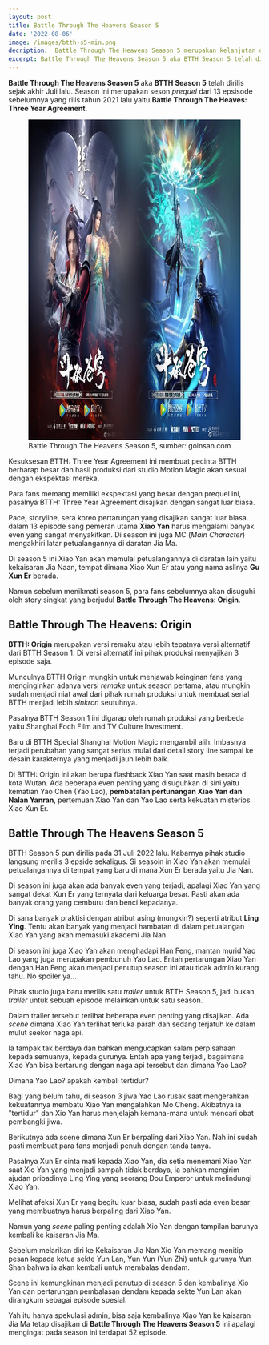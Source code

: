 ```yaml
---
layout: post
title: Battle Through The Heavens Season 5
date: '2022-08-06'
image: /images/btth-s5-min.png
decription:  Battle Through The Heavens Season 5 merupakan kelanjutan dari seri spesial sebelumnya BTTH Three Year Agreement. Di Season ini Xio Yan menuju ke kaisaran Jia Nan dan bertemu Xun Er
excerpt: Battle Through The Heavens Season 5 aka BTTH Season 5 telah dirilis sejak akhir Juli lalu. Season ini merupakan seson prequel dari 13 epsisode sebelumnya yang rilis tahun 2021 lalu yaitu Battle Through The Heaves Three Year Agreement.
---
```

**Battle Through The Heavens Season 5** aka **BTTH Season 5** telah dirilis sejak akhir Juli lalu. Season ini merupakan seson _prequel_ dari 13 epsisode sebelumnya yang rilis tahun 2021 lalu yaitu **Battle Through The Heaves: Three Year Agreement**.

<figure>
<img src="/img/Battle-Through-The-Heavens-Origin-season-5-min.jpg" alt="Battle Through The Heavens Season 5" width="1024" height="640"/>
<figcaption>Battle Through The Heavens Season 5, sumber: goinsan.com</figcaption>
</figure>

Kesuksesan BTTH: Three Year Agreement ini membuat pecinta BTTH berharap besar dan hasil produksi dari studio Motion Magic akan sesuai dengan ekspektasi mereka.

Para fans memang memiliki ekspektasi yang besar dengan prequel ini, pasalnya BTTH: Three Year Agreement disajikan dengan sangat luar biasa.

Pace, storyline, sera koreo pertarungan yang disajikan sangat luar biasa. dalam 13 episode sang pemeran utama **Xiao Yan** harus mengalami banyak even yang sangat menyakitkan. Di season ini juga MC (_Main Character_) mengakhiri latar petualangannya di daratan Jia Ma.

Di season 5 ini Xiao Yan akan memulai petualangannya di daratan lain yaitu kekaisaran Jia Naan, tempat dimana Xiao Xun Er atau yang nama aslinya **Gu Xun Er** berada.

Namun sebelum menikmati season 5, para fans sebelumnya akan disuguhi oleh story singkat yang berjudul **Battle Through The Heavens: Origin**.

## Battle Through The Heavens: Origin

**BTTH: Origin** merupakan versi remaku atau lebih tepatnya versi alternatif dari BTTH Season 1. Di versi alternatif ini pihak produksi menyajikan 3 episode saja.

Munculnya BTTH Origin mungkin untuk menjawab keinginan fans yang menginginkan adanya versi _remake_ untuk season pertama, atau mungkin sudah menjadi niat awal dari pihak rumah produksi untuk membuat serial BTTH menjadi lebih _sinkron_ seutuhnya.

Pasalnya BTTH Season 1 ini digarap oleh rumah produksi yang berbeda yaitu Shanghai Foch Film and TV Culture Investment.

Baru di BTTH Special Shanghai Motion Magic mengambil alih. Imbasnya terjadi perubahan yang sangat serius mulai dari detail story line sampai ke desain karakternya yang menjadi jauh lebih baik.

Di BTTH: Origin ini akan berupa flashback Xiao Yan saat masih berada di kota Wutan. Ada beberapa even penting yang disuguhkan di sini yaitu kematian Yao Chen (Yao Lao), **pembatalan pertunangan Xiao Yan dan Nalan Yanran**, pertemuan Xiao Yan dan Yao Lao serta kekuatan misterios Xiao Xun Er.

## Battle Through The Heavens Season 5

BTTH Season 5 pun dirilis pada 31 Juli 2022 lalu. Kabarnya pihak studio langsung merilis 3 epside sekaligus. Si seasoin in Xiao Yan akan memulai petualangannya di tempat yang baru di mana Xun Er berada yaitu Jia Nan.

Di season ini juga akan ada banyak even yang terjadi, apalagi Xiao Yan yang sangat dekat Xun Er yang ternyata dari keluarga besar. Pasti akan ada banyak orang yang cemburu dan benci kepadanya.

Di sana banyak praktisi dengan atribut asing (mungkin?) seperti atribut **Ling Ying**. Tentu akan banyak yang menjadi hambatan di dalam petualangan Xiao Yan yang akan memasuki akademi Jia Nan.

Di season ini juga Xiao Yan akan menghadapi Han Feng, mantan murid Yao Lao yang juga merupakan pembunuh Yao Lao. Entah pertarungan Xiao Yan dengan Han Feng akan menjadi penutup season ini atau tidak admin kurang tahu. No spoiler ya...

Pihak studio juga baru merilis satu _trailer_ untuk BTTH Season 5, jadi bukan _trailer_ untuk sebuah episode melainkan untuk satu season.

Dalam trailer tersebut terlihat beberapa even penting yang disajikan. Ada _scene_ dimana Xiao Yan terlihat terluka parah dan sedang terjatuh ke dalam mulut seekor naga api.

Ia tampak tak berdaya dan bahkan mengucapkan salam perpisahaan kepada semuanya, kepada gurunya. Entah apa yang terjadi, bagaimana Xiao Yan bisa bertarung dengan naga api tersebut dan dimana Yao Lao?

Dimana Yao Lao? apakah kembali tertidur?

Bagi yang belum tahu, di season 3 jiwa Yao Lao rusak saat mengerahkan kekuatannya membatu Xiao Yan mengalahkan Mo Cheng. Akibatnya ia "tertidur" dan Xio Yan harus menjelajah kemana-mana untuk mencari obat pembangki jiwa.

Berikutnya ada scene dimana Xun Er berpaling dari Xiao Yan. Nah ini sudah pasti membuat para fans menjadi penuh dengan tanda tanya.

Pasalnya Xun Er cinta mati kepada Xiao Yan, dia setia menemani Xiao Yan saat Xio Yan yang menjadi sampah tidak berdaya, ia bahkan mengirim ajudan pribadinya Ling Ying yang seorang Dou Emperor untuk melindungi Xiao Yan.

Melihat afeksi Xun Er yang begitu kuar biasa, sudah pasti ada even besar yang membuatnya harus berpaling dari Xiao Yan.

Namun yang _scene_ paling penting adalah Xio Yan dengan tampilan barunya kembali ke kaisaran Jia Ma.

Sebelum melarikan diri ke Kekaisaran Jia Nan Xio Yan memang menitip pesan kepada ketua sekte Yun Lan, Yun Yun (Yun Zhi) untuk gurunya Yun Shan bahwa ia akan kembali untuk membalas dendam.

Scene ini kemungkinan menjadi penutup di season 5 dan kembalinya Xio Yan dan pertarungan pembalasan dendam kepada sekte Yun Lan akan dirangkum sebagai episode spesial.

Yah itu hanya spekulasi admin, bisa saja kembalinya Xiao Yan ke kaisaran Jia Ma tetap disajikan di **Battle Through The Heavens Season 5** ini apalagi mengingat pada season ini terdapat 52 episode.

